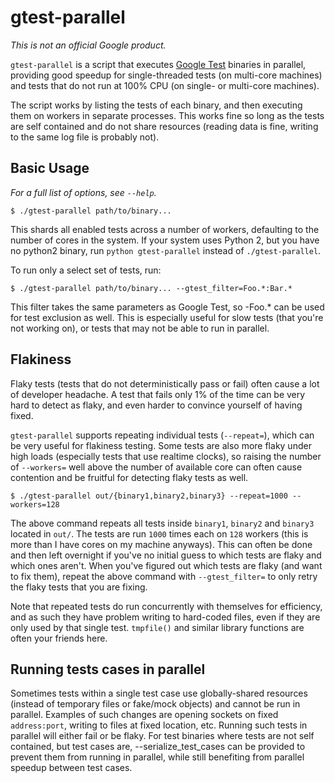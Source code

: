 # gtest-parallel

_This is not an official Google product._

`gtest-parallel` is a script that executes [Google
Test](https://github.com/google/googletest) binaries in parallel, providing good
speedup for single-threaded tests (on multi-core machines) and tests that do not
run at 100% CPU (on single- or multi-core machines).

The script works by listing the tests of each binary, and then executing them on
workers in separate processes. This works fine so long as the tests are self
contained and do not share resources (reading data is fine, writing to the same
log file is probably not).

## Basic Usage

_For a full list of options, see `--help`._

    $ ./gtest-parallel path/to/binary...

This shards all enabled tests across a number of workers, defaulting to the
number of cores in the system. If your system uses Python 2, but you have no
python2 binary, run `python gtest-parallel` instead of `./gtest-parallel`.

To run only a select set of tests, run:

    $ ./gtest-parallel path/to/binary... --gtest_filter=Foo.*:Bar.*

This filter takes the same parameters as Google Test, so -Foo.\* can be used for
test exclusion as well. This is especially useful for slow tests (that you're
not working on), or tests that may not be able to run in parallel.

## Flakiness

Flaky tests (tests that do not deterministically pass or fail) often cause a lot
of developer headache. A test that fails only 1% of the time can be very hard to
detect as flaky, and even harder to convince yourself of having fixed.

`gtest-parallel` supports repeating individual tests (`--repeat=`), which can be
very useful for flakiness testing. Some tests are also more flaky under high
loads (especially tests that use realtime clocks), so raising the number of
`--workers=` well above the number of available core can often cause contention
and be fruitful for detecting flaky tests as well.

    $ ./gtest-parallel out/{binary1,binary2,binary3} --repeat=1000 --workers=128

The above command repeats all tests inside `binary1`, `binary2` and `binary3`
located in `out/`. The tests are run `1000` times each on `128` workers (this is
more than I have cores on my machine anyways). This can often be done and then
left overnight if you've no initial guess to which tests are flaky and which
ones aren't. When you've figured out which tests are flaky (and want to fix
them), repeat the above command with `--gtest_filter=` to only retry the flaky
tests that you are fixing.

Note that repeated tests do run concurrently with themselves for efficiency, and
as such they have problem writing to hard-coded files, even if they are only
used by that single test. `tmpfile()` and similar library functions are often
your friends here.

## Running tests cases in parallel

Sometimes tests within a single test case use globally-shared resources (instead
of temporary files or fake/mock objects) and cannot be run in parallel.
Examples of such changes are opening sockets on fixed `address:port`, writing
to files at fixed location, etc. Running such tests in parallel will either fail
or be flaky. For test binaries where tests are not self contained, but test
cases are, --serialize_test_cases can be provided to prevent them from running
in parallel, while still benefiting from parallel speedup between test cases.

